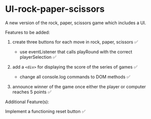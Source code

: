 # UI-rock-paper-scissors
A new version of the rock, paper, scissors game which includes a UI.

Features to be added:

1. create three buttons for each move in rock, paper, scissors :white_check_mark:
    * use eventListener that calls playRound with the correct playerSelection :white_check_mark:

2. add a `<div>` for displaying the score of the series of games :white_check_mark:
    
    * change all console.log commands to DOM methods :white_check_mark:

3. announce winner of the game once either the player or computer reaches 5 points :white_check_mark:

Additional Feature(s):

Implement a functioning reset button :white_check_mark:
